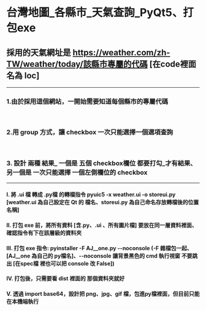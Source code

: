 # 台灣地圖_各縣市_天氣查詢_PyQt5、打包exe

## 採用的天氣網址是 https://weather.com/zh-TW/weather/today/該縣市專屬的代碼 [在code裡面名為 loc]
-----------------------------------------------------
### 1.由於採用這個網站，一開始需要知道每個縣市的專屬代碼 
<br/>

### 2.用 group 方式，讓 checkbox 一次只能選擇一個選項查詢
<br/> 

### 3. 設計 兩種 結果_ 一個是 五個 checkbox欄位 都要打勾_才有結果、另一個是 一次只能選擇 一個左側欄位的 checkbox

------------------------------------------------------
#### I. 將 .ui 檔 轉成 .py檔 的轉檔指令 pyuic5 -x weather.ui -o storeui.py [weather.ui 為自己設定在 Qt 的 檔名、storeui.py 為自己命名存放轉檔後的位置名稱]

#### II. 打包 exe 前，將所有資料 [含.py、.ui 、所有圖片檔] 要放在同一層資料裡面、確認指令有下在該層級的資料夾

#### III. 打包 exe 指令: pyinstaller -F AJ__one.py --noconsole (-F 雜檔包一起、[AJ__one 為自己的 py檔名]、--noconsole 讓背景黑色的 cmd 執行視窗 不要跳出 [在spec檔 裡也可以把 console 改 False])

#### IV. 打包後，只需要看 dist 裡面的 那個資料夾就好

#### V. 透過 import  base64，設計把 png、jpg、gif 檔，包進py檔裡面，但目前只能在本機端執行


